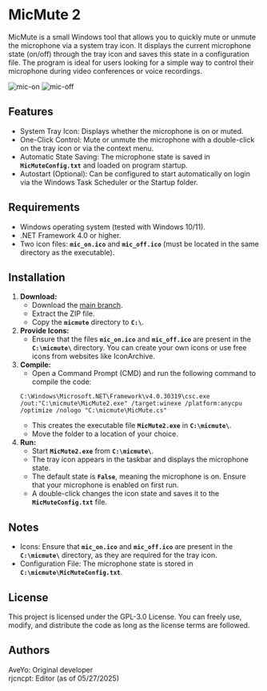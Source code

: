 # MicMute 2
MicMute is a small Windows tool that allows you to quickly mute or unmute the microphone via a system tray icon. It displays the current microphone state (on/off) through the tray icon and saves this state in a configuration file. The program is ideal for users looking for a simple way to control their microphone during video conferences or voice recordings.

![mic-on](https://github.com/user-attachments/assets/7189b8b8-e20e-46b7-8fe6-42e424ca83a3) ![mic-off](https://github.com/user-attachments/assets/0fd4c45a-217f-4db6-bda7-6546e2f9602d)

## Features
- System Tray Icon: Displays whether the microphone is on or muted.
- One-Click Control: Mute or unmute the microphone with a double-click on the tray icon or via the context menu.
- Automatic State Saving: The microphone state is saved in **`MicMuteConfig.txt`** and loaded on program startup.
- Autostart (Optional): Can be configured to start automatically on login via the Windows Task Scheduler or the Startup folder.

## Requirements
- Windows operating system (tested with Windows 10/11).
- .NET Framework 4.0 or higher.
- Two icon files: **`mic_on.ico`** and **`mic_off.ico`** (must be located in the same directory as the executable).

## Installation
1. **Download:**
   - Download the [main branch](https://github.com/rjcncpt/micmute/archive/refs/heads/main.zip).
   - Extract the ZIP file.
   - Copy the **`micmute`** directory to **`C:\`**.
3. **Provide Icons:**
   - Ensure that the files **`mic_on.ico`** and **`mic_off.ico`** are present in the **`C:\micmute\`** directory. You can create your own icons or use free icons from websites like IconArchive.
4. **Compile:**
   - Open a Command Prompt (CMD) and run the following command to compile the code:
   ```
   C:\Windows\Microsoft.NET\Framework\v4.0.30319\csc.exe /out:"C:\micmute\MicMute2.exe" /target:winexe /platform:anycpu /optimize /nologo "C:\micmute\MicMute.cs"
   ```
   - This creates the executable file **`MicMute2.exe`** in **`C:\micmute\`**.
   - Move the folder to a location of your choice.
5. **Run:**
   - Start **`MicMute2.exe`** from **`C:\micmute\`**.
   - The tray icon appears in the taskbar and displays the microphone state.
   - The default state is **`False`**, meaning the microphone is on. Ensure that your microphone is enabled on first run.
   - A double-click changes the icon state and saves it to the **`MicMuteConfig.txt`** file.

## Notes
- Icons: Ensure that **`mic_on.ico`** and **`mic_off.ico`** are present in the **`C:\micmute\`** directory, as they are required for the tray icon.
- Configuration File: The microphone state is stored in **`C:\micmute\MicMuteConfig.txt`**.

## License
This project is licensed under the GPL-3.0 License. You can freely use, modify, and distribute the code as long as the license terms are followed.

## Authors
AveYo: Original developer<br>
rjcncpt: Editor (as of 05/27/2025)
